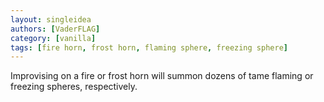 ```yaml
---
layout: singleidea
authors: [VaderFLAG]
category: [vanilla]
tags: [fire horn, frost horn, flaming sphere, freezing sphere]
---
```

Improvising on a fire or frost horn will summon dozens of tame flaming or freezing spheres, respectively.
